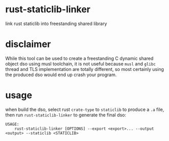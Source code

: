 # rust-staticlib-linker
link rust staticlib into freestanding shared library

# disclaimer

While this tool can be used to create a freestanding C dynamic shared object dso using musl toolchain, it is not useful because `musl` and `glibc` thread and TLS implementation are totally different, so most certainly using the produced dso would end up crash your program.

# usage
when build the dso, select rust `crate-type` to `staticlib` to produce a `.a` file, then run `rust-staticlib-linker` to generate the final dso:

```
USAGE:
    rust-staticlib-linker [OPTIONS] --export <export>... --output <output> --staticlib <STATICLIB>
```

